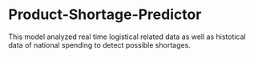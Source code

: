 # Product-Shortage-Predictor
This model analyzed real time logistical related data as well as histotical data of national spending to detect possible shortages. 
